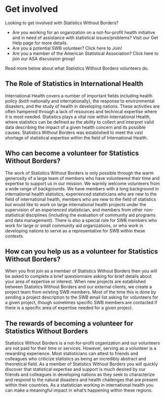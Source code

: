 # Get involved
Looking to get involved with Statistics Without Borders?

* Are you working for an organization on a not-for-profit health initiative and in need of assistance with statistical issues/problems? Visit our Get Help page for more details. 
* Are you a potential SWB volunteer? Click here to Join!
* Are you a member of the American Statistical Association? Click here to join our ASA discussion group!

Read more below about what Statistics Without Borders volunteers do.

## The Role of Statistics in International Health
International Health covers a number of important fields including health policy (both nationally and internationally), the response to environmental disasters, and the study of health in developing nations. These activities are often hampered through a lack of resources and technical expertise where it is most needed. Statistics plays a vital role within International Health, where statistics can be defined as the ability to collect and interpret valid data describing the impact of a given health concern and its possible causes. Statistics Without Borders was established to meet the vast shortage of statistical expertise within the field of International Health.
 
## Who can become a volunteer for Statistics Without Borders?
The work of Statistics Without Borders is only possible through the warm generosity of a large team of members who have volunteered their time and expertise to support us in our mission. We warmly welcome volunteers from a wide range of backgrounds. We have members with a long background in international health statistics, experienced statisticians who are new to the field of international health, members who are new to the field of statistics but would like to work on large international health projects under the supervision of an experienced statistician, and members from other non-statistical disciplines (including the evaluation of community aid programs and data management). There is also a special role for SWB members who work for large or small community aid organizations, or who work in developing nations to serve as a representative for SWB within these contexts.
       
## How can you help us as a volunteer for Statistics Without Borders?
When you first join as a member of Statistics Without Borders then you will be asked to complete a brief questionnaire  asking for brief details about your area of expertise or interest. When new projects are established between Statistics Without Borders and our external clients, we create a project team from existing SWB members. Most of the time this is done by sending a project description to the SWB email list asking for volunteers for a given project, though sometimes specific SWB members are contacted if there is a specific area of expertise needed for a given project.
         
## The rewards of becoming a volunteer for Statistics Without Borders
Statistics Without Borders is a not-for-profit organization and our volunteers are not paid for their time or services. However, serving as a volunteer is a rewarding experience. Most statisticians can attest to friends and colleagues who criticize statistics as being an incredibly abstract and theoretical field. As a member of Statistics Without Borders you will quickly discover that statistical expertise and support is much desired by our friends and colleagues in developing nations as they seek to characterize and respond to the natural disasters and health challenges that are present within their countries. As a statistician working in international health you can make a meaningful impact in what’s happening within these regions.
